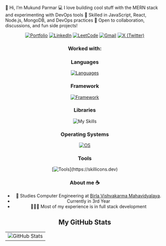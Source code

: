 👋 Hi, I’m Mukund Parmar
💻 I love building cool stuff with the MERN stack and experimenting with DevOps tools
🚀 Skilled in JavaScript, React, Node.js, MongoDB, and DevOps practices
🌟 Open to collaboration, discussions, and fun side projects!

<header align="left">

[![Portfolio](https://img.shields.io/badge/🌐-Portfolio-2ea44f?style=for-the-badge&logo=google-chrome&logoColor=white)](https://www.mukund.xyz)
[![LinkedIn](https://img.shields.io/badge/-LinkedIn-blue?style=for-the-badge&logo=linkedin&logoColor=white)](https://www.linkedin.com/in/MukundParmar58)
[![LeetCode](https://img.shields.io/badge/-LeetCode-FFA116?style=for-the-badge&logo=leetcode&logoColor=black)](https://leetcode.com/u/mukund58/)
[![Gmail](https://img.shields.io/badge/-Gmail-D14836?style=for-the-badge&logo=gmail&logoColor=white)](mailto:parmarmukund2005@gmail.com)
[![X (Twitter)](https://img.shields.io/badge/-Twitter-black?style=for-the-badge&logo=x&logoColor=white)](https://x.com/mukund68)


### Worked with:

### Languages
[![Languages](https://skillicons.dev/icons?i=js,java,cpp)](https://skillicons.dev)

### Framework

[![Framework](https://skillicons.dev/icons?i=mongodb,react,nodejs,postgresql,tailwindcss)](https://skillicons.dev)

### Libraries

![My Skills](https://go-skill-icons.vercel.app/api/icons?i=expressjs,mongoose)

### Operating Systems

[![OS](https://skillicons.dev/icons?i=arch,nix,debian,windows)](https://skillicons.dev)

### Tools

[![Tools](https://skillicons.dev/icons?i=neovim,vscode,git,)](https://skillicons.dev)

### About me ☕
- 🐝 Studies Computer Engineering at [Birla Vishvakarma Mahavidyalaya](https://bvmengineering.ac.in/).
- Currently in 3rd Year
-  👨🏻‍💻 Most of my experience is in full stack development  

</section>



## My GitHub Stats
<table>
<tr>
  <td>
    <img src="https://github-readme-stats.vercel.app/api?username=mukund58&show_icons=true&theme=dark&hide_border=true&include_all_commits=false&count_private=false" alt="GitHub Stats" title="Github Stats"/>  

  </td>
 
</tr>

